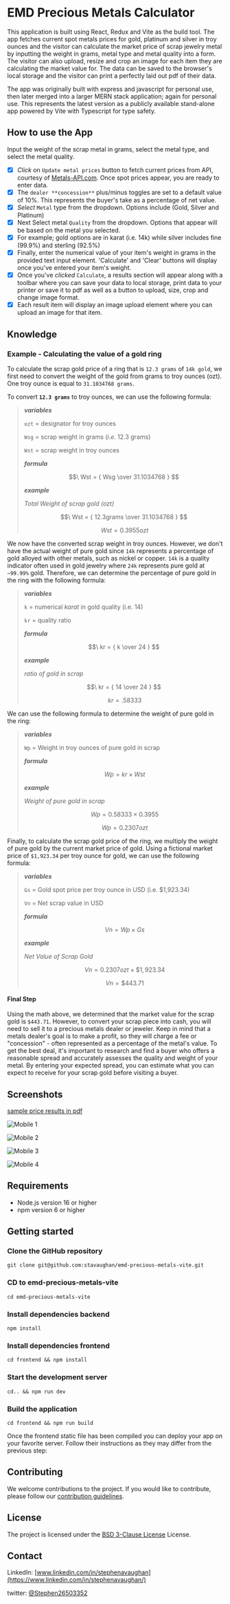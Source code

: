 # EMD Precious Metals Calculator

This application is built using React, Redux and Vite as the build tool. The app fetches current spot metals prices for gold, platinum and silver in troy ounces and the visitor can calculate the market price of scrap jewelry metal by inputting the weight in grams, metal type and metal quality into a form. The visitor can also upload, resize and crop an image for each item they are calculating the market value for. The data can be saved to the browser's local storage and the visitor can print a perfectly laid out pdf of their data.

The app was originally built with express and javascript for personal use, then later merged into a larger MERN stack application; again for personal use.
This represents the latest version as a publicly available stand-alone app powered by Vite with Typescript for type safety.

## How to use the App

Input the weight of the scrap metal in grams, select the metal type, and select the metal quality.

- [x] *Click* on `Update metal prices` button to fetch current prices from API, courtesy of [Metals-API.com](https://www.metals-api.com/). Once spot prices appear, you are ready to enter data.
- [x] The `dealer **concession**` plus/minus toggles are set to a default value of 10%. This represents the buyer's take as a percentage of net value.
- [x] *Select* `Metal` type from the dropdown. Options include (Gold, Silver and Platinum)
- [x] Next Select metal `Quality` from the dropdown. Options that appear will be based on the metal you selected.
- [x] For example; gold options are in karat (i.e. 14k) while silver includes fine (99.9%) and sterling (92.5%)
- [x] Finally, enter the numerical value of your item's weight in grams in the provided text input element. 'Calculate' and 'Clear' buttons will display once you've entered your item's weight.
- [x] Once you've *clicked* `Calculate`, a results section will appear along with a toolbar where you can save your data to local storage, print data to your printer or save it to pdf as well as a button to upload, size, crop and change image format.
- [x] Each result item will display an image upload element where you can upload an image for that item.

## Knowledge

### Example - Calculating the value of a gold ring

To calculate the scrap gold price of a ring that is `12.3 grams` of `14k gold`, we first need to convert the weight of the gold from grams to troy ounces (ozt). One troy ounce is equal to `31.1034768 grams`.

To convert **`12.3 grams`** to troy ounces, we can use the following formula:

>***variables***
>
>`ozt` = designator for troy ounces
>
>`Wsg` = scrap weight in grams (*i.e.* 12.3 grams)
>
>`Wst` = scrap weight in troy ounces
>
>***formula***
>
>$$\ Wst = { Wsg \over 31.1034768 } $$
>
>***example***
>
>*Total Weight of scrap gold (ozt)*
>
>$$\ Wst = { 12.3grams \over 31.1034768 } $$
>
>$$\ Wst = 0.3955ozt$$

We now have the converted scrap weight in troy ounces. However, we don't have the actual weight of pure gold since `14k` represents a percentage of gold alloyed with other metals, such as nickel or copper. `14k` is a quality indicator often used in gold jewelry where `24k` represents pure gold at `~99.99%` gold. Therefore, we can determine the percentage of pure gold in the ring with the following formula:

>***variables***
>
>`k` = numerical *karat* in gold quality (i.e. 14)
>
>`kr` = quality ratio
>
>***formula***
>
>$$\ kr = { k \over 24 } $$
>
>***example***
>
>*ratio of gold in scrap*
>
>$$\ kr = { 14 \over 24 } $$
>
>$$\ kr = .58333$$

We can use the following formula to determine the weight of pure gold in the ring:

>***variables***
>
>`Wp` = Weight in troy ounces of pure gold in scrap
>
>***formula***
>
>$$\ Wp = kr \times Wst $$
>
>***example***
>
>*Weight of pure gold in scrap*
>
>$$\ Wp = 0.58333 \times 0.3955$$
>
>$$\ Wp = 0.2307ozt$$

Finally, to calculate the scrap gold price of the ring, we multiply the weight of pure gold by the current market price of gold. Using a fictional market price of `$1,923.34` per troy ounce for gold, we can use the following formula:

>***variables***
>
>`Gs` = Gold spot price per troy ounce in USD (i.e. $1,923.34)
>
>`Vn` = Net scrap value in USD
>
>***formula***
>
>$$\ Vn = Wp \times Gs $$
>
>***example***
>
>*Net Value of Scrap Gold*
>
>$$\ Vn = 0.2307ozt \times \$1,923.34$$
>
>$$\ Vn = \$443.71$$

#### Final Step

Using the math above, we determined that the market value for the scrap gold is `$443.71`. However, to convert your scrap piece into cash, you will need to sell it to a precious metals dealer or jeweler. Keep in mind that a metals dealer's goal is to make a profit, so they will charge a fee or "concession" - often represented as a percentage of the metal's value. To get the best deal, it's important to research and find a buyer who offers a reasonable spread and accurately assesses the quality and weight of your metal. By entering your expected spread, you can estimate what you can expect to receive for your scrap gold before visiting a buyer.

## Screenshots

[sample price results in pdf](/frontend/src/globals/images/sample-metals-price-sheet.pdf)

![Mobile 1](/frontend/src/globals/images/mobile-0.png "Mobile 1")

![Mobile 2](/frontend/src/globals/images/mobile-1a.png "Mobile 2")

![Mobile 3](/frontend/src/globals/images/mobile-1.png "Mobile 3")

![Mobile 4](/frontend/src/globals/images/mobile-2.png "Mobile 4")

## Requirements

- Node.js version 16 or higher
- npm version 6 or higher

## Getting started

### Clone the GitHub repository

```shell
git clone git@github.com:stavaughan/emd-precious-metals-vite.git
```

### CD to emd-precious-metals-vite

```node
cd emd-precious-metals-vite
```

### Install dependencies backend

```node
npm install
```

### Install dependencies frontend

```node
cd frontend && npm install
```

### Start the development server

```node
cd.. && npm run dev
```

### Build the application

```node
cd frontend && npm run build
```

Once the frontend static file has been compiled you can deploy your app on your favorite server. Follow their instructions as they may differ from the previous step:

## Contributing

We welcome contributions to the project. If you would like to contribute, please follow our [contribution guidelines](http://localhost:5173).

## License

The project is licensed under the [BSD 3-Clause License](LICENSE) License.

## Contact

LinkedIn: [www.linkedin.com/in/stephenavaughan](https://www.linkedin.com/in/stephenavaughan/)

twitter: [@Stephen26503352](https://twitter.com/Stephen26503352)
